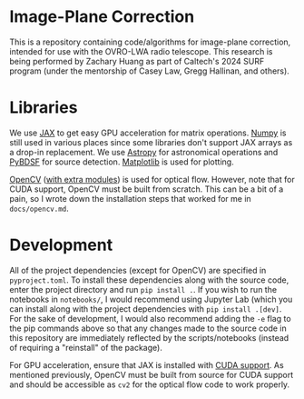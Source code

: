 # Image-Plane Correction

This is a repository containing code/algorithms for image-plane correction, intended for use with the OVRO-LWA radio telescope.
This research is being performed by Zachary Huang as part of Caltech's 2024 SURF program (under the mentorship of Casey Law, Gregg Hallinan, and others).

# Libraries
We use [JAX](https://github.com/google/jax) to get easy GPU acceleration for matrix operations.
[Numpy](https://github.com/numpy/numpy) is still used in various places since some libraries don't support JAX arrays as a drop-in replacement.
We use [Astropy](https://github.com/astropy/astropy) for astronomical operations and [PyBDSF](https://github.com/lofar-astron/PyBDSF) for source detection.
[Matplotlib](https://github.com/matplotlib/matplotlib) is used for plotting.

[OpenCV](https://github.com/opencv/opencv) ([with extra modules](https://github.com/opencv/opencv_contrib)) is used for optical flow.
However, note that for CUDA support, OpenCV must be built from scratch.
This can be a bit of a pain, so I wrote down the installation steps that worked for me in `docs/opencv.md`.

# Development

All of the project dependencies (except for OpenCV) are specified in `pyproject.toml`.
To install these dependencies along with the source code, enter the project directory and run `pip install .`.
If you wish to run the notebooks in `notebooks/`, I would recommend using Jupyter Lab (which you can install along with the project dependencies with `pip install .[dev]`.
For the sake of development, I would also recommend adding the `-e` flag to the pip commands above so that any changes made to the source code in this repository are immediately reflected by the scripts/notebooks (instead of requiring a "reinstall" of the package).

For GPU acceleration, ensure that JAX is installed with [CUDA support](https://jax.readthedocs.io/en/latest/installation.html#installation).
As mentioned previously, OpenCV must be built from source for CUDA support and should be accessible as `cv2` for the optical flow code to work properly.
